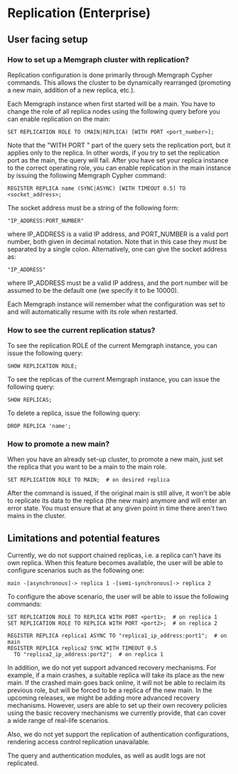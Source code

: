 # Replication \(Enterprise\)

## User facing setup

### How to set up a Memgraph cluster with replication?

Replication configuration is done primarily through Memgraph Cypher commands. This allows the cluster to be dynamically rearranged \(promoting a new main, addition of a new replica, etc.\).

Each Memgraph instance when first started will be a main. You have to change the role of all replica nodes using the following query before you can enable replication on the main:

```text
SET REPLICATION ROLE TO (MAIN|REPLICA) [WITH PORT <port_number>];
```

Note that the "WITH PORT " part of the query sets the replication port, but it applies only to the replica. In other words, if you try to set the replication port as the main, the query will fail. After you have set your replica instance to the correct operating role, you can enable replication in the main instance by issuing the following Memgraph Cypher command:

```text
REGISTER REPLICA name (SYNC|ASYNC) [WITH TIMEOUT 0.5] TO <socket_address>;
```

The socket address must be a string of the following form:

```text
"IP_ADDRESS:PORT_NUMBER"
```

where IP\_ADDRESS is a valid IP address, and PORT\_NUMBER is a valid port number, both given in decimal notation. Note that in this case they must be separated by a single colon. Alternatively, one can give the socket address as:

```text
"IP_ADDRESS"
```

where IP\_ADDRESS must be a valid IP address, and the port number will be assumed to be the default one \(we specify it to be 10000\).

Each Memgraph instance will remember what the configuration was set to and will automatically resume with its role when restarted.

### How to see the current replication status?

To see the replication ROLE of the current Memgraph instance, you can issue the following query:

```text
SHOW REPLICATION ROLE;
```

To see the replicas of the current Memgraph instance, you can issue the following query:

```text
SHOW REPLICAS;
```

To delete a replica, issue the following query:

```text
DROP REPLICA 'name';
```

### How to promote a new main?

When you have an already set-up cluster, to promote a new main, just set the replica that you want to be a main to the main role.

```text
SET REPLICATION ROLE TO MAIN;  # on desired replica
```

After the command is issued, if the original main is still alive, it won't be able to replicate its data to the replica \(the new main\) anymore and will enter an error state. You must ensure that at any given point in time there aren't two mains in the cluster.

## Limitations and potential features

Currently, we do not support chained replicas, i.e. a replica can't have its own replica. When this feature becomes available, the user will be able to configure scenarios such as the following one:

```text
main -[asynchronous]-> replica 1 -[semi-synchronous]-> replica 2
```

To configure the above scenario, the user will be able to issue the following commands:

```text
SET REPLICATION ROLE TO REPLICA WITH PORT <port1>;  # on replica 1
SET REPLICATION ROLE TO REPLICA WITH PORT <port2>;  # on replica 2

REGISTER REPLICA replica1 ASYNC TO "replica1_ip_address:port1";  # on main
REGISTER REPLICA replica2 SYNC WITH TIMEOUT 0.5
  TO "replica2_ip_address:port2";  # on replica 1
```

In addition, we do not yet support advanced recovery mechanisms. For example, if a main crashes, a suitable replica will take its place as the new main. If the crashed main goes back online, it will not be able to reclaim its previous role, but will be forced to be a replica of the new main. In the upcoming releases, we might be adding more advanced recovery mechanisms. However, users are able to set up their own recovery policies using the basic recovery mechanisms we currently provide, that can cover a wide range of real-life scenarios.

Also, we do not yet support the replication of authentication configurations, rendering access control replication unavailable.

The query and authentication modules, as well as audit logs are not replicated.

